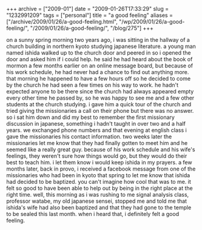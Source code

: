 +++
archive = ["2009-01"]
date = "2009-01-26T17:33:29"
slug = "1232991209"
tags = ["personal"]
title = "a good feeling"
aliases = ["/archive/2009/01/26/a-good-feeling.html", "/wp/2009/01/26/a-good-feeling/", "/2009/01/26/a-good-feeling/", "/blog/275"]
+++

on a sunny spring morning two years ago, i was sitting in the hallway of
a church building in northern kyoto studying japanese literature. a young
man named ishida walked up to the church door and peered in so i opened
the door and asked him if i could help. he said he had heard about the
book of mormon a few months earlier on an online message board, but
because of his work schedule, he had never had a chance to find out
anything more. that morning he happened to have a few hours off so he
decided to come by the church he had seen a few times on his way to work.
he hadn't expected anyone to be there since the church had always appeared
empty every other time he passed by, so he was happy to see me and a few
other students at the church studying. i gave him a quick tour of the
church and tried giving the missionaries a call on their phone but there
was no answer. so i sat him down and did my best to remember the first
missionary discussion in japanese, something i hadn't taught in over two
and a half years. we exchanged phone numbers and that evening at english
class i gave the missionaries his contact information. two weeks later the
missionaries let me know that they had finally gotten to meet him and he
seemed like a really great guy. because of his work schedule and his
wife's feelings, they weren't sure how things would go, but they would do
their best to teach him. i let them know i would keep ishida in my
prayers. a few months later, back in provo, i received a facebook message
from one of the missionaries who had been in kyoto that spring to let me
know that ishida had decided to be baptized. you can't imagine how cool
that was to me. it felt so good to have been able to help out by being in
the right place at the right time. well, this morning as i was rushing to
me signal analysis class, professor watabe, my old japanese sensei,
stopped me and told me that ishida's wife had also been baptized and that
they had gone to the temple to be sealed this last month. when i heard
that, i definitely felt a good feeling.

